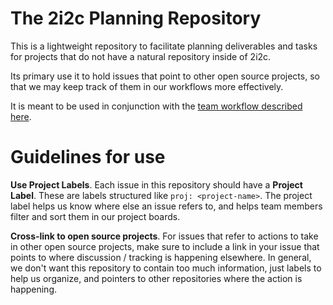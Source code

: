 # The 2i2c Planning Repository

This is a lightweight repository to facilitate planning deliverables and tasks for projects that do not have a natural repository inside of 2i2c.

Its primary use it to hold issues that point to other open source projects, so that we may keep track of them in our workflows more effectively.

It is meant to be used in conjunction with the [team workflow described here](https://team-compass.2i2c.org/en/latest/practices/coordination.html).

# Guidelines for use

**Use Project Labels**. Each issue in this repository should have a **Project Label**.
These are labels structured like `proj: <project-name>`.
The project label helps us know where else an issue refers to, and helps team members filter and sort them in our project boards.

**Cross-link to open source projects**. For issues that refer to actions to take in other open source projects, make sure to include a link in your issue that points to where discussion / tracking is happening elsewhere.
In general, we don't want this repository to contain too much information, just labels to help us organize, and pointers to other repositories where the action is happening.
